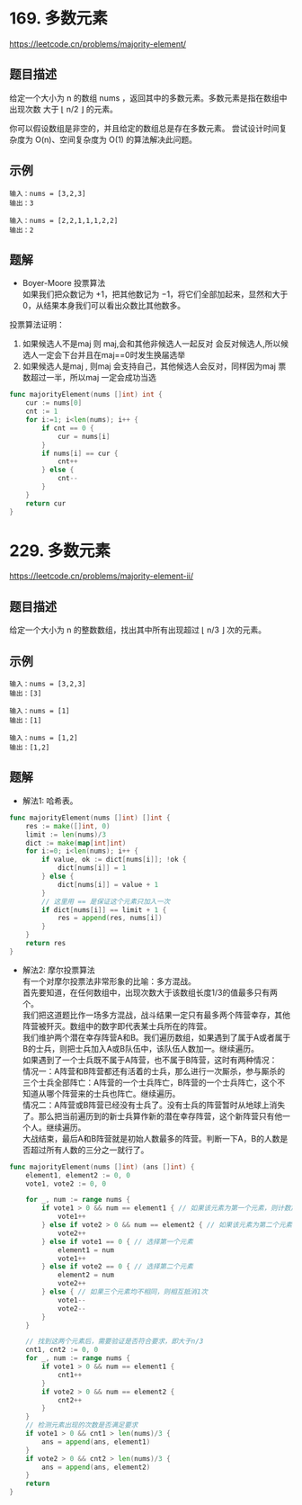 # 169. 多数元素
https://leetcode.cn/problems/majority-element/

## 题目描述
给定一个大小为 n 的数组 nums ，返回其中的多数元素。多数元素是指在数组中出现次数 大于 ⌊ n/2 ⌋ 的元素。

你可以假设数组是非空的，并且给定的数组总是存在多数元素。
尝试设计时间复杂度为 O(n)、空间复杂度为 O(1) 的算法解决此问题。

## 示例
```
输入：nums = [3,2,3]
输出：3
```
```
输入：nums = [2,2,1,1,1,2,2]
输出：2
```

## 题解
* Boyer-Moore 投票算法  
如果我们把众数记为 +1，把其他数记为 −1，将它们全部加起来，显然和大于 0，从结果本身我们可以看出众数比其他数多。 

投票算法证明：
1. 如果候选人不是maj 则 maj,会和其他非候选人一起反对 会反对候选人,所以候选人一定会下台并且在maj==0时发生换届选举  
2. 如果候选人是maj , 则maj 会支持自己，其他候选人会反对，同样因为maj 票数超过一半，所以maj 一定会成功当选
```go
func majorityElement(nums []int) int {
    cur := nums[0]
    cnt := 1
    for i:=1; i<len(nums); i++ {
        if cnt == 0 {
            cur = nums[i]
        }
        if nums[i] == cur {
            cnt++
        } else {
            cnt--
        }
    }
    return cur
}
```


# 229. 多数元素
https://leetcode.cn/problems/majority-element-ii/

## 题目描述
给定一个大小为 n 的整数数组，找出其中所有出现超过 ⌊ n/3 ⌋ 次的元素。

## 示例
```
输入：nums = [3,2,3]
输出：[3]
```
```
输入：nums = [1]
输出：[1]
```
```
输入：nums = [1,2]
输出：[1,2]
```

## 题解
* 解法1: 哈希表。
```go
func majorityElement(nums []int) []int {
    res := make([]int, 0)
    limit := len(nums)/3
    dict := make(map[int]int)
    for i:=0; i<len(nums); i++ {
        if value, ok := dict[nums[i]]; !ok {
            dict[nums[i]] = 1
        } else {
            dict[nums[i]] = value + 1 
        }
        // 这里用 == 是保证这个元素只加入一次
        if dict[nums[i]] == limit + 1 {
            res = append(res, nums[i])
        }
    }
    return res
}
```
* 解法2: 摩尔投票算法  
有一个对摩尔投票法非常形象的比喻：多方混战。  
首先要知道，在任何数组中，出现次数大于该数组长度1/3的值最多只有两个。  
我们把这道题比作一场多方混战，战斗结果一定只有最多两个阵营幸存，其他阵营被歼灭。数组中的数字即代表某士兵所在的阵营。  
我们维护两个潜在幸存阵营A和B。我们遍历数组，如果遇到了属于A或者属于B的士兵，则把士兵加入A或B队伍中，该队伍人数加一。继续遍历。  
如果遇到了一个士兵既不属于A阵营，也不属于B阵营，这时有两种情况：  
情况一：A阵营和B阵营都还有活着的士兵，那么进行一次厮杀，参与厮杀的三个士兵全部阵亡：A阵营的一个士兵阵亡，B阵营的一个士兵阵亡，这个不知道从哪个阵营来的士兵也阵亡。继续遍历。  
情况二：A阵营或B阵营已经没有士兵了。没有士兵的阵营暂时从地球上消失了。那么把当前遍历到的新士兵算作新的潜在幸存阵营，这个新阵营只有他一个人。继续遍历。  
大战结束，最后A和B阵营就是初始人数最多的阵营。判断一下A，B的人数是否超过所有人数的三分之一就行了。
```go
func majorityElement(nums []int) (ans []int) {
    element1, element2 := 0, 0
    vote1, vote2 := 0, 0

    for _, num := range nums {
        if vote1 > 0 && num == element1 { // 如果该元素为第一个元素，则计数加1
            vote1++
        } else if vote2 > 0 && num == element2 { // 如果该元素为第二个元素，则计数加1
            vote2++
        } else if vote1 == 0 { // 选择第一个元素
            element1 = num
            vote1++
        } else if vote2 == 0 { // 选择第二个元素
            element2 = num
            vote2++
        } else { // 如果三个元素均不相同，则相互抵消1次
            vote1--
            vote2--
        }
    }

    // 找到这两个元素后，需要验证是否符合要求，即大于n/3
    cnt1, cnt2 := 0, 0
    for _, num := range nums {
        if vote1 > 0 && num == element1 {
            cnt1++
        }
        if vote2 > 0 && num == element2 {
            cnt2++
        }
    }
    // 检测元素出现的次数是否满足要求
    if vote1 > 0 && cnt1 > len(nums)/3 {
        ans = append(ans, element1)
    }
    if vote2 > 0 && cnt2 > len(nums)/3 {
        ans = append(ans, element2)
    }
    return
}
```